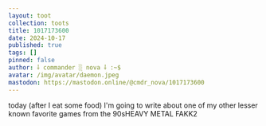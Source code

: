 ```yaml
---
layout: toot
collection: toots
title: 1017173600
date: 2024-10-17
published: true
tags: []
pinned: false
author: ⸸ commander ░ nova ⸸ :~$
avatar: /img/avatar/daemon.jpeg
mastodon: https://mastodon.online/@cmdr_nova/1017173600
---
```


today (after I eat some food) I'm going to write about one of my other lesser known favorite games from the 90sHEAVY METAL FAKK2
